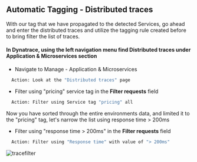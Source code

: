 ## Automatic Tagging - Distributed traces

With our tag that we have propagated to the detected Services​, go ahead and enter the distributed traces and utilize the tagging rule created before to bring filter the list of traces​.

#### In Dynatrace, using the left navigation menu find Distributed traces under Application & Microservices section

- Navigate to Manage  - Application & Microservices

 ```bash
   Action: Look at the "Distributed traces" page
   ```

- Filter using "pricing" service tag in the **Filter requests** field

 ```bash
   Action: Filter using Service tag "pricing" all
   ```

Now you have sorted through the entire environments data, and limited it to the "pricing" tag, let's narrow the list using response time > 200ms​

- Filter using "response time > 200ms​" in the **Filter requests** field

 ```bash
   Action: Filter using "Response time" with value of "> 200ms"
   ```

![tracefilter](../../assets/images/tracefilter.png)


